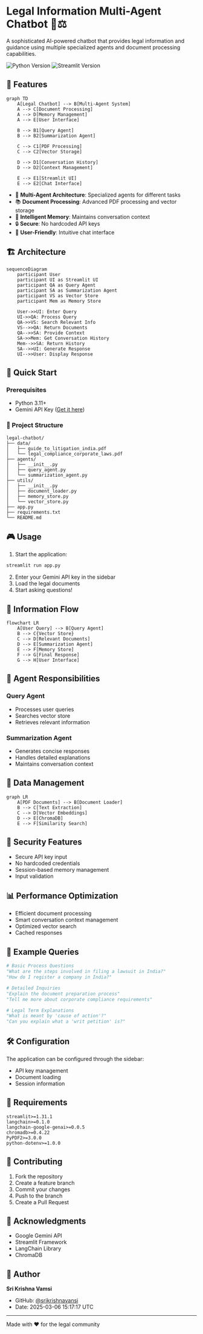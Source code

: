 # Legal Information Multi-Agent Chatbot 🤖⚖️

A sophisticated AI-powered chatbot that provides legal information and guidance using multiple specialized agents and document processing capabilities.

![Python Version](https://img.shields.io/badge/python-3.11+-blue.svg)
![Streamlit Version](https://img.shields.io/badge/streamlit-1.31.1-red.svg)

## 🌟 Features

```mermaid
graph TD
    A[Legal Chatbot] --> B[Multi-Agent System]
    A --> C[Document Processing]
    A --> D[Memory Management]
    A --> E[User Interface]
    
    B --> B1[Query Agent]
    B --> B2[Summarization Agent]
    
    C --> C1[PDF Processing]
    C --> C2[Vector Storage]
    
    D --> D1[Conversation History]
    D --> D2[Context Management]
    
    E --> E1[Streamlit UI]
    E --> E2[Chat Interface]
```

- 🤖 **Multi-Agent Architecture**: Specialized agents for different tasks
- 📚 **Document Processing**: Advanced PDF processing and vector storage
- 🧠 **Intelligent Memory**: Maintains conversation context
- 🔒 **Secure**: No hardcoded API keys
- 🎯 **User-Friendly**: Intuitive chat interface

## 🏗️ Architecture

```mermaid
sequenceDiagram
    participant User
    participant UI as Streamlit UI
    participant QA as Query Agent
    participant SA as Summarization Agent
    participant VS as Vector Store
    participant Mem as Memory Store

    User->>UI: Enter Query
    UI->>QA: Process Query
    QA->>VS: Search Relevant Info
    VS-->>QA: Return Documents
    QA-->>SA: Provide Context
    SA->>Mem: Get Conversation History
    Mem-->>SA: Return History
    SA-->>UI: Generate Response
    UI-->>User: Display Response
```

## 🚀 Quick Start

### Prerequisites
- Python 3.11+
- Gemini API Key ([Get it here](https://makersuite.google.com/app/apikey))

### 📁 Project Structure

```
legal-chatbot/
├── data/
│   ├── guide_to_litigation_india.pdf
│   └── legal_compliance_corporate_laws.pdf
├── agents/
│   ├── __init__.py
│   ├── query_agent.py
│   └── summarization_agent.py
├── utils/
│   ├── __init__.py
│   ├── document_loader.py
│   ├── memory_store.py
│   └── vector_store.py
├── app.py
├── requirements.txt
└── README.md
```

## 🎮 Usage

1. Start the application:
```bash
streamlit run app.py
```

2. Enter your Gemini API key in the sidebar
3. Load the legal documents
4. Start asking questions!

## 🔄 Information Flow

```mermaid
flowchart LR
    A[User Query] --> B[Query Agent]
    B --> C{Vector Store}
    C --> D[Relevant Documents]
    D --> E[Summarization Agent]
    E --> F[Memory Store]
    F --> G[Final Response]
    G --> H[User Interface]
```

## 🤖 Agent Responsibilities

### Query Agent
- Processes user queries
- Searches vector store
- Retrieves relevant information

### Summarization Agent
- Generates concise responses
- Handles detailed explanations
- Maintains conversation context

## 💾 Data Management

```mermaid
graph LR
    A[PDF Documents] --> B[Document Loader]
    B --> C[Text Extraction]
    C --> D[Vector Embeddings]
    D --> E[ChromaDB]
    E --> F[Similarity Search]
```

## 🔐 Security Features

- Secure API key input
- No hardcoded credentials
- Session-based memory management
- Input validation

## 📊 Performance Optimization

- Efficient document processing
- Smart conversation context management
- Optimized vector search
- Cached responses

## 🌟 Example Queries

```python
# Basic Process Questions
"What are the steps involved in filing a lawsuit in India?"
"How do I register a company in India?"

# Detailed Inquiries
"Explain the document preparation process"
"Tell me more about corporate compliance requirements"

# Legal Term Explanations
"What is meant by 'cause of action'?"
"Can you explain what a 'writ petition' is?"
```

## 🛠️ Configuration

The application can be configured through the sidebar:
- API key management
- Document loading
- Session information

## 📝 Requirements

```text name=requirements.txt
streamlit>=1.31.1
langchain>=0.1.0
langchain-google-genai>=0.0.5
chromadb>=0.4.22
PyPDF2>=3.0.0
python-dotenv>=1.0.0
```

## 🤝 Contributing

1. Fork the repository
2. Create a feature branch
3. Commit your changes
4. Push to the branch
5. Create a Pull Request


## 🙏 Acknowledgments

- Google Gemini API
- Streamlit Framework
- LangChain Library
- ChromaDB

## 👤 Author

**Sri Krishna Vamsi**
- GitHub: [@srikrishnavansi](https://github.com/srikrishnavansi)
- Date: 2025-03-06 15:17:17 UTC

---

Made with ❤️ for the legal community
